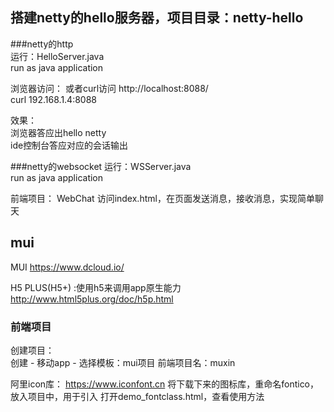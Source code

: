 ##


## 搭建netty的hello服务器，项目目录：netty-hello


###netty的http  
运行：HelloServer.java  
run as java application  

浏览器访问：  或者curl访问
http://localhost:8088/  
curl 192.168.1.4:8088

效果：  
浏览器答应出hello netty  
ide控制台答应对应的会话输出  

###netty的websocket
运行：WSServer.java  
run as java application 

前端项目：
WebChat
访问index.html，在页面发送消息，接收消息，实现简单聊天



## mui

MUI   https://www.dcloud.io/  

H5 PLUS(H5+)  :使用h5来调用app原生能力  
http://www.html5plus.org/doc/h5p.html  


### 前端项目
创建项目：  
创建 - 移动app - 选择模板：mui项目
前端项目名：muxin

阿里icon库：
https://www.iconfont.cn
将下载下来的图标库，重命名fontico，放入项目中，用于引入
打开demo_fontclass.html，查看使用方法



